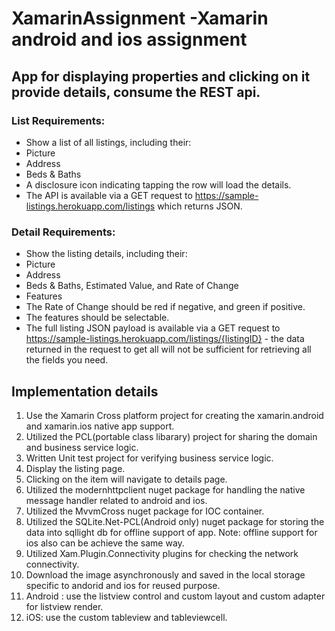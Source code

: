 # XamarinAssignment -Xamarin android and ios assignment

## App for displaying properties and clicking on it provide details, consume the REST api.

### List Requirements:
-	Show a list of all listings, including their:
-	Picture
-	Address
-	Beds & Baths
-	A disclosure icon indicating tapping the row will load the details.
-	The API is available via a GET request to https://sample-listings.herokuapp.com/listings which returns JSON.

### Detail Requirements:
-	Show the listing details, including their:
-	Picture
-	Address
-	Beds & Baths, Estimated Value, and Rate of Change
-	Features
- The Rate of Change should be red if negative, and green if positive.
- The features should be selectable.
- The full listing JSON payload is available via a GET request to https://sample-listings.herokuapp.com/listings/{listingID} - the data      returned in the request to get all will not be sufficient for retrieving all the fields you need.

## Implementation details 

1. Use the Xamarin Cross platform project for creating the xamarin.android and xamarin.ios  native app support.
2. Utilized the PCL(portable class libarary) project for sharing the domain and business service logic.
3.	Written Unit test project for verifying business service logic.
4.	Display the listing page.
5.	Clicking on the item will navigate to details page.
6. Utilized the modernhttpclient nuget package for handling the native message handler related to android and ios.
7. Utilized the MvvmCross nuget package for IOC container.
8. Utilized the SQLite.Net-PCL(Android only) nuget package for storing the data into sqllight db for offline support of app.
Note: offline support for ios also can be achieve the same way.
9. Utilized Xam.Plugin.Connectivity plugins for checking the network connectivity.
10. Download the image asynchronously and saved in the local storage specific to andorid and ios for reused purpose.
11. Android : use the listview control and custom layout and custom adapter for listview render.
12. iOS: use the custom tableview and tableviewcell.
